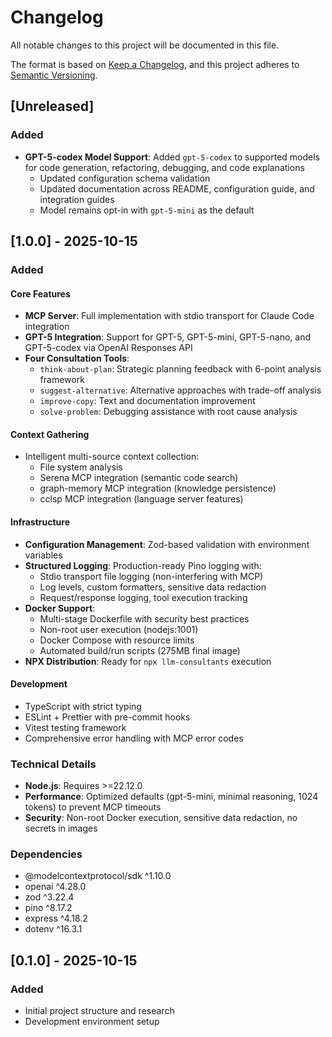 # Changelog

All notable changes to this project will be documented in this file.

The format is based on [Keep a Changelog](https://keepachangelog.com/en/1.0.0/),
and this project adheres to [Semantic Versioning](https://semver.org/spec/v2.0.0.html).

## [Unreleased]

### Added

- **GPT-5-codex Model Support**: Added `gpt-5-codex` to supported models for code generation, refactoring, debugging, and code explanations
  - Updated configuration schema validation
  - Updated documentation across README, configuration guide, and integration guides
  - Model remains opt-in with `gpt-5-mini` as the default

## [1.0.0] - 2025-10-15

### Added

#### Core Features

- **MCP Server**: Full implementation with stdio transport for Claude Code integration
- **GPT-5 Integration**: Support for GPT-5, GPT-5-mini, GPT-5-nano, and GPT-5-codex via OpenAI Responses API
- **Four Consultation Tools**:
  - `think-about-plan`: Strategic planning feedback with 6-point analysis framework
  - `suggest-alternative`: Alternative approaches with trade-off analysis
  - `improve-copy`: Text and documentation improvement
  - `solve-problem`: Debugging assistance with root cause analysis

#### Context Gathering

- Intelligent multi-source context collection:
  - File system analysis
  - Serena MCP integration (semantic code search)
  - graph-memory MCP integration (knowledge persistence)
  - cclsp MCP integration (language server features)

#### Infrastructure

- **Configuration Management**: Zod-based validation with environment variables
- **Structured Logging**: Production-ready Pino logging with:
  - Stdio transport file logging (non-interfering with MCP)
  - Log levels, custom formatters, sensitive data redaction
  - Request/response logging, tool execution tracking
- **Docker Support**:
  - Multi-stage Dockerfile with security best practices
  - Non-root user execution (nodejs:1001)
  - Docker Compose with resource limits
  - Automated build/run scripts (275MB final image)
- **NPX Distribution**: Ready for `npx llm-consultants` execution

#### Development

- TypeScript with strict typing
- ESLint + Prettier with pre-commit hooks
- Vitest testing framework
- Comprehensive error handling with MCP error codes

### Technical Details

- **Node.js**: Requires >=22.12.0
- **Performance**: Optimized defaults (gpt-5-mini, minimal reasoning, 1024 tokens) to prevent MCP timeouts
- **Security**: Non-root Docker execution, sensitive data redaction, no secrets in images

### Dependencies

- @modelcontextprotocol/sdk ^1.10.0
- openai ^4.28.0
- zod ^3.22.4
- pino ^8.17.2
- express ^4.18.2
- dotenv ^16.3.1

## [0.1.0] - 2025-10-15

### Added

- Initial project structure and research
- Development environment setup
